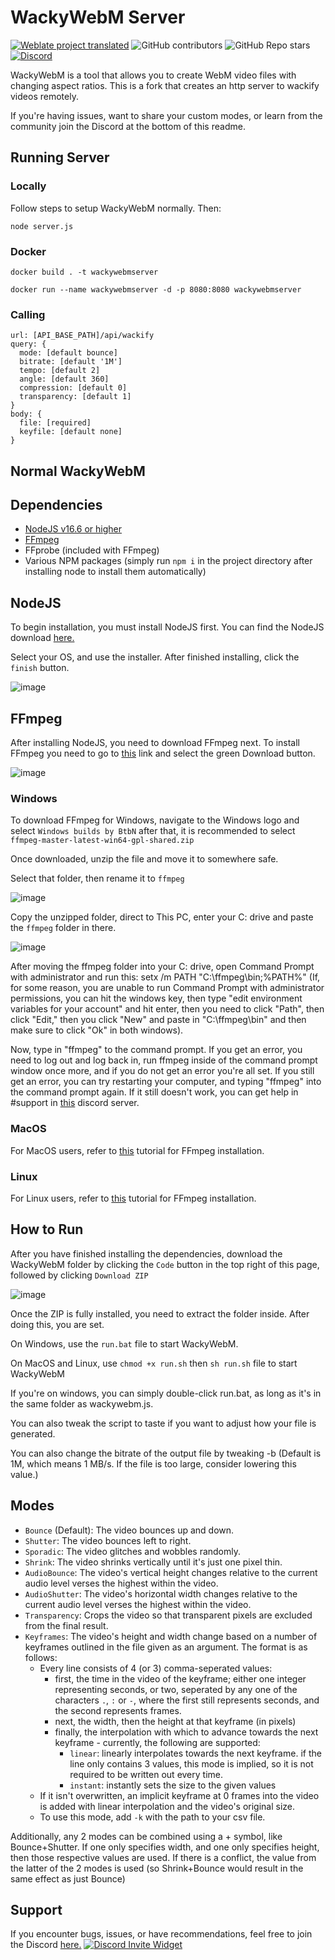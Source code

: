 # WackyWebM Server

[![Weblate project translated](https://img.shields.io/weblate/progress/wackywebm?server=https%3A%2F%2Ftranslate.kiaibot.com&style=for-the-badge)](https://translate.kiaibot.com/projects/wackywebm/wackywebm)
![GitHub contributors](https://img.shields.io/github/contributors/oirnoir/wackywebm?style=for-the-badge)
![GitHub Repo stars](https://img.shields.io/github/stars/oirnoir/wackywebm?style=for-the-badge)
[![Discord](https://img.shields.io/discord/1003791722574266488?style=for-the-badge)](https://discord.gg/wackywebm)


WackyWebM is a tool that allows you to create WebM video files with changing aspect ratios. This is a fork that creates an http server to wackify videos remotely.

If you're having issues, want to share your custom modes, or learn from the community join the Discord at the bottom of this readme.

## Running Server

### Locally

Follow steps to setup WackyWebM normally. Then: 
```
node server.js
```

### Docker

```
docker build . -t wackywebmserver
```
```
docker run --name wackywebmserver -d -p 8080:8080 wackywebmserver
```

### Calling

```
url: [API_BASE_PATH]/api/wackify
query: {
  mode: [default bounce]
  bitrate: [default '1M']
  tempo: [default 2]
  angle: [default 360]
  compression: [default 0]
  transparency: [default 1]
}
body: {
  file: [required]
  keyfile: [default none]
}
```

## Normal WackyWebM
## Dependencies

- [NodeJS v16.6 or higher](https://nodejs.org/en/download/)
- [FFmpeg](https://ffmpeg.org/download.html)
- FFprobe (included with FFmpeg)
- Various NPM packages (simply run `npm i` in the project directory after installing node to install them automatically)

## NodeJS

To begin installation, you must install NodeJS first. You can find the NodeJS download [here.](https://nodejs.org/en/download)

Select your OS, and use the installer. After finished installing, click the `finish` button.

![image](https://user-images.githubusercontent.com/69131802/182696287-ae753806-0946-4742-9f73-2cb4d1ee78f2.png)

## FFmpeg

After installing NodeJS, you need to download FFmpeg next. To install FFmpeg you need to go to [this](https://ffmpeg.org) link and select the green Download button.

![image](https://user-images.githubusercontent.com/69131802/182697226-0a60be60-8a6d-433b-bc91-2627266f6058.png)

### Windows

To download FFmpeg for Windows, navigate to the Windows logo and select `Windows builds by BtbN` after that, it is recommended to select `ffmpeg-master-latest-win64-gpl-shared.zip`

Once downloaded, unzip the file and move it to somewhere safe.

Select that folder, then rename it to `ffmpeg`

![image](https://user-images.githubusercontent.com/69131802/182937764-c2a842b4-f96e-4b09-b9f4-ac8896b2d38e.png)

Copy the unzipped folder, direct to This PC, enter your C: drive and paste the `ffmpeg` folder in there.

![image](https://user-images.githubusercontent.com/69131802/182937173-231ae1dd-19b2-4551-9f9f-228cc353b0f8.png)

After moving the ffmpeg folder into your C: drive, open Command Prompt with administrator and run this: setx /m PATH "C:\ffmpeg\bin;%PATH%" (If, for some reason, you are unable to run Command Prompt with administrator permissions, you can hit the windows key, then type "edit environment variables for your account" and hit enter, then you need to click "Path", then click "Edit," then you click "New" and paste in "C:\ffmpeg\bin" and then make sure to click "Ok" in both windows).

Now, type in "ffmpeg" to the command prompt. If you get an error, you need to log out and log back in, run ffmpeg inside of the command prompt window once more, and if you do not get an error you're all set. If you still get an error, you can try restarting your computer, and typing "ffmpeg" into the command prompt again. If it still doesn't work, you can get help in #support in [this](https://discord.gg/TmyJfq49AP) discord server.

### MacOS

For MacOS users, refer to [this](https://bbc.github.io/bbcat-orchestration-docs/installation-mac-manual/) tutorial for FFmpeg installation.

### Linux

For Linux users, refer to [this](https://www.tecmint.com/install-ffmpeg-in-linux/) tutorial for FFmpeg installation.

## How to Run

After you have finished installing the dependencies, download the WackyWebM folder by clicking the `Code` button in the top right of this page, followed by clicking `Download ZIP`

![image](https://user-images.githubusercontent.com/69131802/182936318-d3c542bc-99a6-4f01-91e0-944c4e9bc0b0.png)

Once the ZIP is fully installed, you need to extract the folder inside. After doing this, you are set.

On Windows, use the `run.bat` file to start WackyWebM.

On MacOS and Linux, use `chmod +x run.sh` then `sh run.sh` file to start WackyWebM

If you're on windows, you can simply double-click run.bat, as long as it's in the same folder as wackywebm.js.

You can also tweak the script to taste if you want to adjust how your file is generated.

You can also change the bitrate of the output file by tweaking -b (Default is 1M, which means 1 MB/s. If the file is too large, consider lowering this value.)

## Modes

- `Bounce` (Default): The video bounces up and down.
- `Shutter`: The video bounces left to right.
- `Sporadic`: The video glitches and wobbles randomly.
- `Shrink`: The video shrinks vertically until it's just one pixel thin.
- `AudioBounce`: The video's vertical height changes relative to the current audio level verses the highest within the video.
- `AudioShutter`: The video's horizontal width changes relative to the current audio level verses the highest within the video.
- `Transparency`: Crops the video so that transparent pixels are excluded from the final result.
- `Keyframes`: The video's height and width change based on a number of keyframes outlined in the file given as an argument. The format is as follows:
  - Every line consists of 4 (or 3) comma-seperated values:
    - first, the time in the video of the keyframe; either one integer representing seconds, or two, seperated by any one of the characters `.`, `:` or `-`, where the first still represents seconds, and the second represents frames.
    - next, the width, then the height at that keyframe (in pixels)
    - finally, the interpolation with which to advance towards the next keyframe - currently, the following are supported:
      - `linear`: linearly interpolates towards the next keyframe. if the line only contains 3 values, this mode is implied, so it is not required to be written out every time.
      - `instant`: instantly sets the size to the given values
  - If it isn't overwritten, an implicit keyframe at 0 frames into the video is added with linear interpolation and the video's original size.
  - To use this mode, add `-k` with the path to your csv file.

Additionally, any 2 modes can be combined using a + symbol, like Bounce+Shutter. If one only specifies width, and one only specifies height, then those respective values are used. If there is a conflict, the value from the latter of the 2 modes is used (so Shrink+Bounce would result in the same effect as just Bounce)

## Support

If you encounter bugs, issues, or have recommendations, feel free to join the Discord [here.](https://discord.gg/TmyJfq49AP)
[![Discord Invite Widget](https://invidget.switchblade.xyz/EdrqJ6AMKF)](https://discord.gg/EdrqJ6AMKF)
